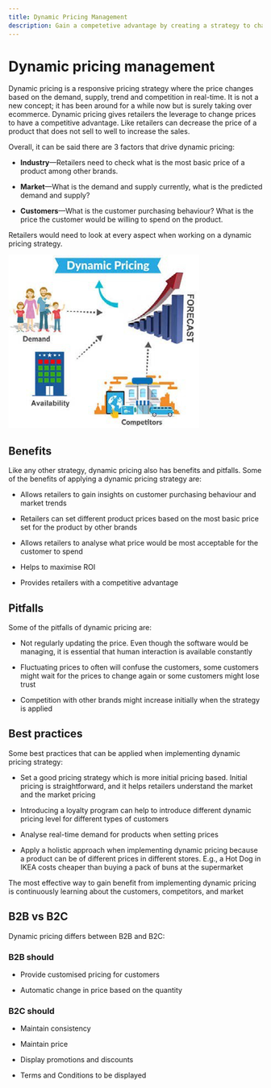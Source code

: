 ```yaml
---
title: Dynamic Pricing Management
description: Gain a competetive advantage by creating a strategy to change product prices dynamically based on market conditions.
---
```


# Dynamic pricing management

Dynamic pricing is a responsive pricing strategy where the price changes based on the demand, supply, trend and competition in real-time. It is not a new concept; it has been around for a while now but is surely taking over ecommerce. Dynamic pricing gives retailers the leverage to change prices to have a competitive advantage. Like retailers can decrease the price of a product that does not sell to well to increase the sales.

Overall, it can be said there are 3 factors that drive dynamic pricing:

- **Industry**—Retailers need to check what is the most basic price of a product among other brands.

- **Market**—What is the demand and supply currently, what is the predicted demand and supply?

- **Customers**—What is the customer purchasing behaviour? What is the price the customer would be willing to spend on the product.

Retailers would need to look at every aspect when working on a dynamic pricing strategy.

![Dynamic pricing diagram](../../assets/playbooks/dynamic-pricing-diagram.png)

## Benefits

Like any other strategy, dynamic pricing also has benefits and pitfalls. Some of the benefits of applying a dynamic pricing strategy are:

- Allows retailers to gain insights on customer purchasing behaviour and market trends

- Retailers can set different product prices based on the most basic price set for the product by other brands

- Allows retailers to analyse what price would be most acceptable for the customer to spend

- Helps to maximise ROI

- Provides retailers with a competitive advantage

## Pitfalls

Some of the pitfalls of dynamic pricing are:

- Not regularly updating the price. Even though the software would be managing, it is essential that human interaction is available constantly

- Fluctuating prices to often will confuse the customers, some customers might wait for the prices to change again or some customers might lose trust

- Competition with other brands might increase initially when the strategy is applied

## Best practices

Some best practices that can be applied when implementing dynamic pricing strategy:

- Set a good pricing strategy which is more initial pricing based. Initial pricing is straightforward, and it helps retailers understand the market and the market pricing

- Introducing a loyalty program can help to introduce different dynamic pricing level for different types of customers

- Analyse real-time demand for products when setting prices

- Apply a holistic approach when implementing dynamic pricing because a product can be of different prices in different stores. E.g., a Hot Dog in IKEA costs cheaper than buying a pack of buns at the supermarket

The most effective way to gain benefit from implementing dynamic pricing is continuously learning about the customers, competitors, and market

## B2B vs B2C

Dynamic pricing differs between B2B and B2C:

### B2B should

- Provide customised pricing for customers

- Automatic change in price based on the quantity

### B2C should

- Maintain consistency

- Maintain price

- Display promotions and discounts

- Terms and Conditions to be displayed
